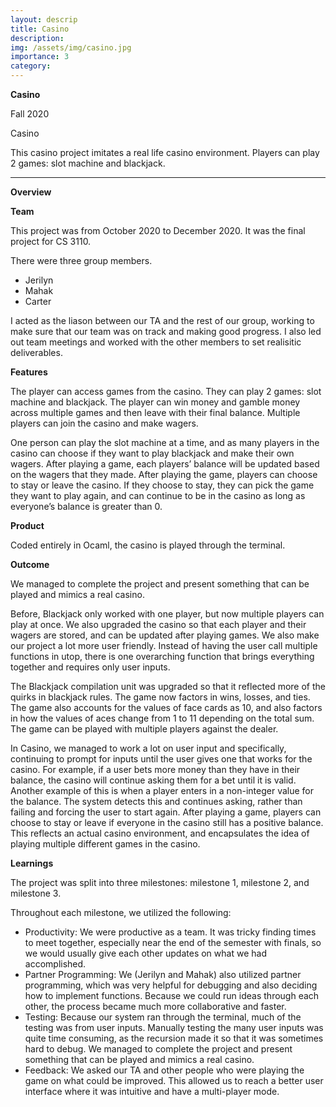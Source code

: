 ```yaml
---
layout: descrip
title: Casino
description:
img: /assets/img/casino.jpg
importance: 3
category:
---
```


**Casino**

Fall 2020

<div class="row">
    <div class="col-sm mt-3 mt-md-0">
        <img class="center" src="{{ '/assets/img/casino.jpg' | relative_url }}" alt="" title="casino"/>
    </div>
</div>
<div class="caption">
    Casino
</div>

This casino project imitates a real life casino environment. Players can play 2 games: slot machine and blackjack.

---

**Overview**

**Team**

This project was from October 2020 to December 2020. It was the final project for CS 3110.

There were three group members. 
- Jerilyn
- Mahak
- Carter

I acted as the liason between our TA and the rest of our group, working to make sure that our team was on track and making good progress. I also led out team meetings and worked with the other members to set realisitic deliverables.

**Features**

The player can access games from the casino. They can play 2 games: slot machine and blackjack. The player can win money and gamble money across multiple games and then leave with their final balance. Multiple players can join the casino and make wagers.

One person can play the slot machine at a time, and as many players in the casino can choose if they want to play blackjack and make their own wagers. After playing a game, each players’ balance will be updated based on the wagers that they made. After playing the game, players can choose to stay or leave the casino. If they choose to stay, they can pick the game they want to play again, and can continue to be in the casino as long as everyone’s balance is greater than 0.

**Product**

Coded entirely in Ocaml, the casino is played through the terminal.

**Outcome**

We managed to complete the project and present something that can be played and mimics a real casino. 

Before, Blackjack only worked with one player, but now multiple players can play at once. We also upgraded the casino so that each player and their wagers are stored, and can be updated after playing games. We also make our project a lot more user friendly. Instead of having the user call multiple functions in utop, there is one overarching function that brings everything together and requires only user inputs.

The Blackjack compilation unit was upgraded so that it reflected more of the quirks in blackjack rules. The game now factors in wins, losses, and ties. The game also accounts for the values of face cards as 10, and also factors in how the values of aces change from 1 to 11 depending on the total sum. The game can be played with multiple players against the dealer.

In Casino, we managed to work a lot on user input and specifically, continuing to prompt for inputs until the user gives one that works for the casino. For example, if a user bets more money than they have in their balance, the casino will continue asking them for a bet until it is valid. Another example of this is when a player enters in a non-integer value for the balance. The system detects this and continues asking, rather than failing and forcing the user to start again. After playing a game, players can choose to stay or leave if everyone in the casino still has a positive balance. This reflects an actual casino environment, and encapsulates the idea of playing multiple different games in the casino. 

**Learnings**

The project was split into three milestones: milestone 1, milestone 2, and milestone 3.

Throughout each milestone, we utilized the following:
- Productivity: We were productive as a team. It was tricky finding times to meet together, especially near the end of the semester with finals, so we would usually give each other updates on what we had accomplished.
- Partner Programming: We (Jerilyn and Mahak) also utilized partner programming, which was very helpful for debugging and also deciding how to implement functions. Because we could run ideas through each other, the process became much more collaborative and faster.
- Testing: Because our system ran through the terminal, much of the testing was from user inputs. Manually testing the many user inputs was quite time consuming, as the recursion made it so that it was sometimes hard to debug. We managed to complete the project and present something that can be played and mimics a real casino.
- Feedback: We asked our TA and other people who were playing the game on what could be improved. This allowed us to reach a better user interface where it was intuitive and have a multi-player mode.